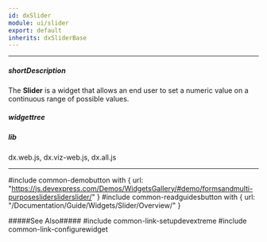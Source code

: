 ```yaml
---
id: dxSlider
module: ui/slider
export: default
inherits: dxSliderBase
---
```

---
##### shortDescription
The **Slider** is a widget that allows an end user to set a numeric value on a continuous range of possible values.

##### widgettree

##### lib
dx.web.js, dx.viz-web.js, dx.all.js

---
#include common-demobutton with {
    url: "https://js.devexpress.com/Demos/WidgetsGallery/#demo/formsandmulti-purposeslidersliderslider/"
}
#include common-readguidesbutton with {
    url: "/Documentation/Guide/Widgets/Slider/Overview/"
}

#####See Also#####
#include common-link-setupdevextreme
#include common-link-configurewidget